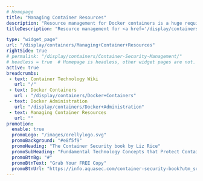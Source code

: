 ```yaml
---
# Homepage
title: "Managing Container Resources"
description: "Resource management for Docker containers is a huge requirement for production users. It is necessary for running multiple containers on a single host in an efficient way and to ensure that one container does not starve the others in terms of cpu, memory, io, or networking. This page gathers resources about how to improve Docker performance by managing it's resources."
titleDescription: "Resource management for <a href='/display/containers/Docker+Containers'>Docker containers</a> is a huge requirement for production users. It is necessary for running multiple <a href='/display/containers/what+is+a+container'>containers</a> on a single host in an efficient way and to ensure that one container does not starve the others in terms of cpu, memory, io, or <a href='/display/containers/container+networking+best+practices'>networking</a>. This page gathers resources about how to improve Docker performance by managing it's resources." 

type: "widget_page"
url: "/display/containers/Managing+Container+Resources" 
rightSide: true 
# permalink: "/display/containers/Container-Security-Management/"
# headless = true  # Homepage is headless, other widget pages are not.
active: true
breadcrumbs:
 - text: Container Technology Wiki
   url: "/"
 - text: Docker Containers
   url : "/display/containers/Docker+Containers"
 - text: Docker Administration
   url: "/display/containers/Docker+Administration"
 - text: Managing Container Resources
   url: ""
promotion:
  enable: true
  promoLogo: "/images/orellylogo.svg"
  promoBackground: "#e8f5f9"
  promoHeading: "The Container Security book by Liz Rice"
  promoSubHeading: "Fundamental Technology Concepts that Protect Containerized Applications"
  promoBtnBg: "#"
  promoBtnText: "Grab Your FREE Copy"
  promoBtnUrl: "https://info.aquasec.com/container-security-book?utm_source=wiki"
---
```



